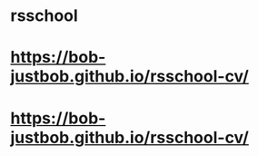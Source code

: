 # rsschool
# https://bob-justbob.github.io/rsschool-cv/
# https://bob-justbob.github.io/rsschool-cv/